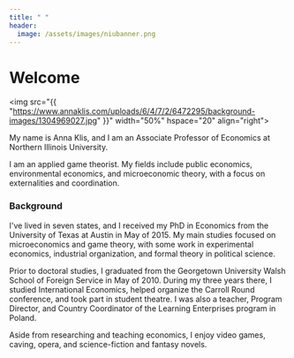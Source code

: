 ```yaml
---
title: " "
header:
  image: /assets/images/niubanner.png
---
```


# Welcome​

<img src="{{ "https://www.annaklis.com/uploads/6/4/7/2/6472295/background-images/1304969027.jpg" }}"
width="50%" hspace="20" align="right">

My name is Anna Klis, and I am an Associate Professor of Economics at Northern Illinois University.  

I am an applied game theorist. My fields include public economics, environmental economics, and microeconomic theory, with a focus on externalities and coordination.

### Background
I've lived in seven states, and I received my PhD in Economics from the University of Texas at Austin in May of 2015. My main studies focused on microeconomics and game theory, with some work in experimental economics, industrial organization, and formal theory in political science. 

Prior to doctoral studies, I graduated from the Georgetown University Walsh School of Foreign Service in May of 2010.  During my three years there, I studied International Economics, helped organize the Carroll Round conference, and took part in student theatre.  I was also a teacher, Program Director, and Country Coordinator of the Learning Enterprises program in Poland. 

Aside from researching and teaching economics, I enjoy video games, caving, opera, and science-fiction and fantasy novels.﻿
